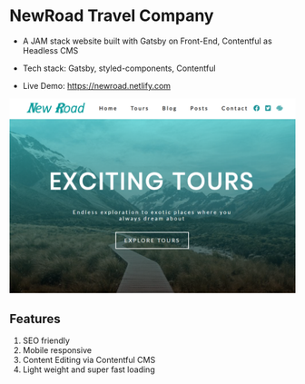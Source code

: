 # NewRoad Travel Company

- A JAM stack website built with Gatsby on Front-End, Contentful as Headless CMS

- Tech stack: Gatsby, styled-components, Contentful

- Live Demo: https://newroad.netlify.com

![example image](https://github.com/khoadodk/newroad-gatsby/blob/master/homepage.PNG)

## Features

1. SEO friendly
2. Mobile responsive
3. Content Editing via Contentful CMS
4. Light weight and super fast loading
